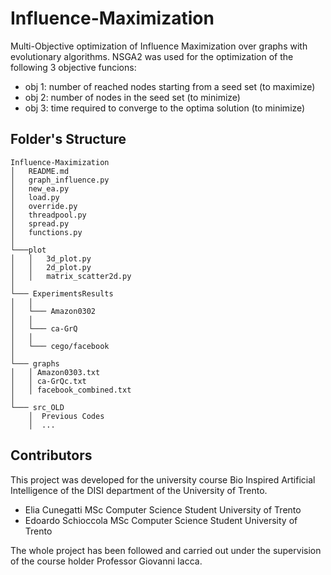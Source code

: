 # Influence-Maximization
Multi-Objective optimization of Influence Maximization over graphs with evolutionary algorithms.
NSGA2 was used for the optimization of the following 3 objective funcions:
- obj 1: number of reached nodes starting from a seed set (to maximize)
- obj 2: number of nodes in the seed set (to minimize)
- obj 3: time required to converge to the optima solution (to minimize)

## Folder's Structure
```
Influence-Maximization
│   README.md
│   graph_influence.py
│   new_ea.py
│   load.py
│   override.py
│   threadpool.py
│   spread.py
│   functions.py
│     
└───plot
│   │   3d_plot.py
│   │   2d_plot.py
│   │   matrix_scatter2d.py
│
└─── ExperimentsResults
│   │
│   └─── Amazon0302
│   │
│   └─── ca-GrQ
│   │
│   └─── cego/facebook
│ 
└─── graphs
│   │ Amazon0303.txt
│   │ ca-GrQc.txt
│   │ facebook_combined.txt
│  
└─── src_OLD
    │  Previous Codes
    │  ... 
```

## Contributors
This project was developed for the university course Bio Inspired Artificial Intelligence of the DISI department of the University of Trento.

- Elia Cunegatti MSc Computer Science Student University of Trento 
- Edoardo Schioccola MSc Computer Science Student University of Trento

The whole project has been followed and carried out under the supervision of the course holder Professor Giovanni Iacca.

